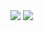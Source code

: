 <img allign="left" src="https://github-readme-stats.vercel.app/api/top-langs/?username=wwicked&theme=dracula&layout=compact"/>
<img allign="right" src="https://github-readme-stats.vercel.app/api?username=Wwicked&count_private=true&theme=dracula&show_icons=true&text_color=718096&bg_color=ffffff"/>
